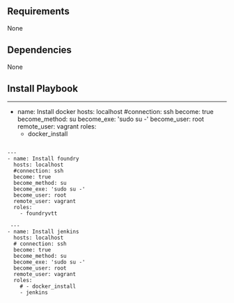 
Requirements
------------

None

Dependencies
------------

None

Install Playbook
----------------
---
- name: Install docker
  hosts: localhost
  #connection: ssh
  become: true
  become_method: su
  become_exe: 'sudo su -'
  become_user: root
  remote_user: vagrant
  roles:
    - docker_install
```

---
- name: Install foundry
  hosts: localhost
  #connection: ssh
  become: true
  become_method: su
  become_exe: 'sudo su -'
  become_user: root
  remote_user: vagrant
  roles:
    - foundryvtt
    
 ---
- name: Install jenkins
  hosts: localhost
  # connection: ssh
  become: true
  become_method: su
  become_exe: 'sudo su -'
  become_user: root
  remote_user: vagrant
  roles:
    # - docker_install
    - jenkins
